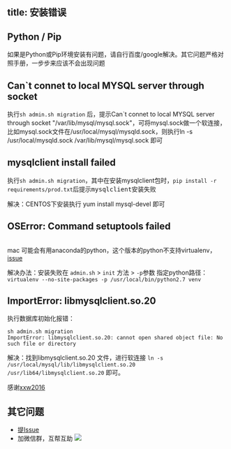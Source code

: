 title: 安装错误
---

## Python / Pip
如果是Python或Pip环境安装有问题，请自行百度/google解决。其它问题严格对照手册，一步步来应该不会出现问题


## Can`t connet to local MYSQL server through socket
执行`sh admin.sh migration` 后，提示Can`t connet to local MYSQL server through socket "/var/lib/mysql/mysql.sock"，可将mysql.sock做一个软连接，比如mysql.sock文件在/usr/local/mysql/mysqld.sock，则执行ln -s /usr/local/mysqld.sock /var/lib/mysql/mysql.sock 即可

## mysqlclient install failed
执行`sh admin.sh migration`，其中在安装mysqlclient包时，`pip install -r requirements/prod.txt`<kbd>后提示mysqlclient安装失败</kbd>

解决：CENTOS下安装执行 yum install mysql-devel 即可

## OSError: Command  setuptools failed
```OSError: Command venv/bin/python - setuptools pip wheel failed with error code 1
```
mac 可能会有用anaconda的python，这个版本的python不支持virtualenv，[issue](https://github.com/pypa/virtualenv/issues/788)

解决办法：安装失败在 `admin.sh` > `init` 方法 > `-p`参数 指定python路径：
`virtualenv --no-site-packages -p /usr/local/bin/python2.7 venv`

## ImportError: libmysqlclient.so.20
执行数据库初始化报错：
```
sh admin.sh migration
ImportError: libmysqlclient.so.20: cannot open shared object file: No such file or directory
```
解决：找到libmysqlclient.so.20 文件，进行软连接 `ln -s /usr/local/mysql/lib/libmysqlclient.so.20 /usr/lib64/libmysqlclient.so.20` 即可。

感谢[xxw2016](https://github.com/xxw2016)

## 其它问题
- [提Issue](https://github.com/meolu/walle-web/issues/new/choose)
- 加微信群，互帮互助
![](/docs/2/zh-cn/static/group-wechat.jpg)
